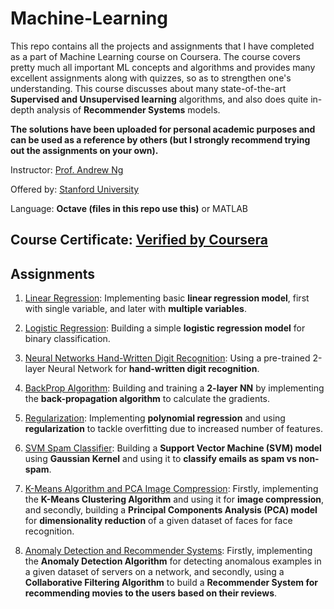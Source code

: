 # Machine-Learning
This repo contains all the projects and assignments that I have completed as a part of Machine Learning course on Coursera. The course covers pretty much all important ML concepts and algorithms and provides many excellent assignments along with quizzes, so as to strengthen one's understanding. This course discusses about many state-of-the-art **Supervised and Unsupervised learning** algorithms, and also does quite in-depth analysis of **Recommender Systems** models.

**The solutions have been uploaded for personal academic purposes and can be used as a reference by others (but I strongly recommend trying out the assignments on your own).** 

Instructor: [Prof. Andrew Ng](https://www.coursera.org/instructor/andrewng)

Offered by: [Stanford University](https://www.coursera.org/learn/machine-learning)

Language: **Octave (files in this repo use this)** or MATLAB

## Course Certificate: [Verified by Coursera](https://www.coursera.org/account/accomplishments/certificate/F5RKBCXKN8TM)

## Assignments
1. [Linear Regression](https://github.com/sadanand1120/Machine-Learning/tree/master/(Ex.%201)%20Linear%20Regression): Implementing basic **linear regression model**, first with single variable, and later with **multiple variables**.

2. [Logistic Regression](https://github.com/sadanand1120/Machine-Learning/tree/master/(Ex.%202)%20Logistic%20Regression): Building a simple **logistic regression model** for binary classification.

3. [Neural Networks Hand-Written Digit Recognition](https://github.com/sadanand1120/Machine-Learning/tree/master/(Ex.%203)%20Neural%20Networks%20Hand_Written%20Digit%20Recog): Using a pre-trained 2-layer Neural Network for **hand-written digit recognition**.

4. [BackProp Algorithm](https://github.com/sadanand1120/Machine-Learning/tree/master/(Ex.%204)%20BackProp%20algorithm): Building and training a **2-layer NN** by implementing the **back-propagation algorithm** to calculate the gradients.

5. [Regularization](https://github.com/sadanand1120/Machine-Learning/tree/master/(Ex.%205)%20Regularization): Implementing **polynomial regression** and using **regularization** to tackle overfitting due to increased number of features.

6. [SVM Spam Classifier](https://github.com/sadanand1120/Machine-Learning/tree/master/(Ex.%206)%20SVM_Spam%20Classifier): Building a **Support Vector Machine (SVM) model** using **Gaussian Kernel** and using it to **classify emails as spam vs non-spam**.

7. [K-Means Algorithm and PCA Image Compression](https://github.com/sadanand1120/Machine-Learning/tree/master/(Ex.%207)%20K-means_and_%20PCA_Image%20compression): Firstly, implementing the **K-Means Clustering Algorithm** and using it for **image compression**, and secondly, building a **Principal Components Analysis (PCA) model** for **dimensionality reduction** of a given dataset of faces for face recognition.

8. [Anomaly Detection and Recommender Systems](https://github.com/sadanand1120/Machine-Learning/tree/master/(Ex.%208)%20Anomaly%20Detection_and_Recommender%20Systems): Firstly, implementing the **Anomaly Detection Algorithm** for detecting anomalous examples in a given dataset of servers on a network, and secondly, using a **Collaborative Filtering Algorithm** to build a **Recommender System for recommending movies to the users based on their reviews**.
